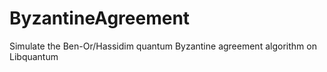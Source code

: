 # ByzantineAgreement
Simulate the Ben-Or/Hassidim quantum Byzantine agreement algorithm on Libquantum

